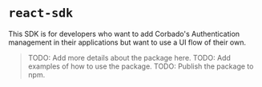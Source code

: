# `react-sdk`

This SDK is for developers who want to add Corbado's Authentication management in their applications but want to use a UI flow of their own.

> TODO: Add more details about the package here.
> TODO: Add examples of how to use the package.
> TODO: Publish the package to npm.
